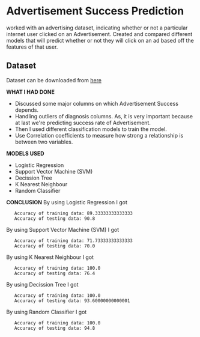 # Advertisement Success Prediction

worked with an advertising dataset, indicating whether or not a particular internet user clicked on an Advertisement. 
Created and compared different models that will predict whether or not they will click on an ad based off the features of that user.

## Dataset
Dataset can be downloaded from [here](https://www.kaggle.com/tbyrnes/advertising)

**WHAT I HAD DONE**
- Discussed some major columns on which Advertisement Success depends.
- Handling outliers of diagnosis columns. As, it is very important because at last we're predicting success rate of Advertisement.
- Then I used different classification models to train the model.
- Use Correlation coefficients to measure how strong a relationship is between two variables.

**MODELS USED**
-  Logistic Regression
-  Support Vector Machine (SVM)
-  Decission Tree
-  K Nearest Neighbour
-  Random  Classifier

**CONCLUSION**
By using Logistic Regression I got 
 ```
    Accuracy of training data: 89.33333333333333
    Accuracy of testing data: 90.8
 ``` 
 
 By using Support Vector Machine (SVM) I got 
 ```
    Accuracy of training data: 71.73333333333333
    Accuracy of testing data: 70.0
 ``` 
 
 By using K Nearest Neighbour I got 
 ```
    Accuracy of training data: 100.0
    Accuracy of testing data: 76.4
 ``` 
 
  By using Decission Tree I got 
 ```
    Accuracy of training data: 100.0
    Accuracy of testing data: 93.60000000000001
 ``` 
 
 By using Random  Classifier I got 
 ```
    Accuracy of training data: 100.0
    Accuracy of testing data: 94.8
 ``` 
